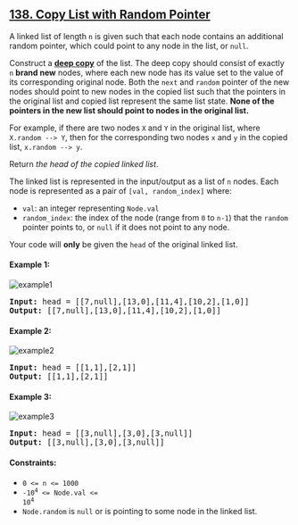 ## [138. Copy List with Random Pointer](https://leetcode.com/problems/copy-list-with-random-pointer/)

A linked list of length `n` is given such that each node contains an additional random pointer, which could point to any node in the list, or `null`.

Construct a [**deep copy**](https://en.wikipedia.org/wiki/Object_copying#Deep_copy) of the list. The deep copy should consist of exactly `n` **brand new** nodes, where each new node has its value set to the value of its corresponding original node. Both the `next` and `random` pointer of the new nodes should point to new nodes in the copied list such that the pointers in the original list and copied list represent the same list state. **None of the pointers in the new list should point to nodes in the original list.**

For example, if there are two nodes `X` and `Y` in the original list, where `X.random --> Y`, then for the corresponding two nodes `x` and `y` in the copied list, `x.random --> y`.

Return _the head of the copied linked list_.

The linked list is represented in the input/output as a list of `n` nodes. Each node is represented as a pair of `[val, random_index]` where:

-   `val`: an integer representing `Node.val`
-   `random_index`: the index of the node (range from `0` to `n-1`) that the `random` pointer points to, or `null` if it does not point to any node.

Your code will **only** be given the `head` of the original linked list.

#### Example 1:

![example1](https://assets.leetcode.com/uploads/2019/12/18/e1.png)

<pre>
<strong>Input:</strong> head = [[7,null],[13,0],[11,4],[10,2],[1,0]]
<strong>Output:</strong> [[7,null],[13,0],[11,4],[10,2],[1,0]]
</pre>

#### Example 2:

![example2](https://assets.leetcode.com/uploads/2019/12/18/e2.png)

<pre>
<strong>Input:</strong> head = [[1,1],[2,1]]
<strong>Output:</strong> [[1,1],[2,1]]
</pre>

#### Example 3:

![example3](https://assets.leetcode.com/uploads/2019/12/18/e3.png)

<pre>
<strong>Input:</strong> head = [[3,null],[3,0],[3,null]]
<strong>Output:</strong> [[3,null],[3,0],[3,null]]
</pre>

#### Constraints:

-   <code>0 <= n <= 1000</code>
-   <code>-10<sup>4</sup> <= Node.val <= 10<sup>4</sup></code>
-   `Node.random` is `null` or is pointing to some node in the linked list.

